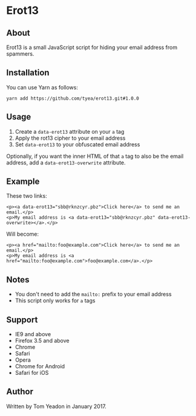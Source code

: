 # Erot13

## About

Erot13 is a small JavaScript script for hiding your email address from spammers.

## Installation

You can use Yarn as follows:

	yarn add https://github.com/tyea/erot13.git#1.0.0

## Usage

1. Create a `data-erot13` attribute on your `a` tag
2. Apply the rot13 cipher to your email address
3. Set `data-erot13` to your obfuscated email address

Optionally, if you want the inner HTML of that `a` tag	to also be the email address, add a `data-erot13-overwrite` attribute.

## Example

These two links:

	<p><a data-erot13="sbb@rknzcyr.pbz">Click here</a> to send me an email.</p>
	<p>My email address is <a data-erot13="sbb@rknzcyr.pbz" data-erot13-overwrite></a>.</p>

Will become:

	<p><a href="mailto:foo@example.com">Click here</a> to send me an email.</p>
	<p>My email address is <a href="mailto:foo@example.com">foo@example.com</a>.</p>

## Notes

* You don't need to add the `mailto:` prefix to your email address
* This script only works for `a` tags

## Support

* IE9 and above
* Firefox 3.5 and above
* Chrome
* Safari
* Opera
* Chrome for Android
* Safari for iOS

## Author

Written by Tom Yeadon in January 2017.
